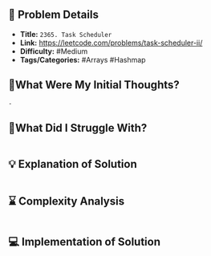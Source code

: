 ## 📝 Problem Details

- **Title:** `2365. Task Scheduler`
- **Link:** https://leetcode.com/problems/task-scheduler-ii/
- **Difficulty:** #Medium 
- **Tags/Categories:** #Arrays #Hashmap 

## 💭What Were My Initial Thoughts?

```
- 
```

## 🤔What Did I Struggle With?

```

```

## 💡 Explanation of Solution

```

```

## ⌛ Complexity Analysis

```

```

## 💻 Implementation of Solution

```cpp

```